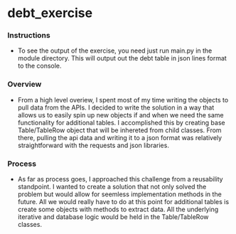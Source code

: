 # debt_exercise


### Instructions
- To see the output of the exercise, you need just run main.py in the module directory. This will output out the debt
table in json lines format to the console.

### Overview
- From a high level overiew, I spent most of my time writing the objects to pull data from the APIs. I decided to
write the solution in a way that allows us to easily spin up new objects if and when we need the same functionality for
additional tables. I accomplished this by creating base Table/TableRow object that will be inhereted from child classes.
From there, pulling the api data and writing it to a json format was relatively straightforward with the requests and
json libraries.

### Process
- As far as process goes, I approached this challenge from a reusability standpoint. I wanted to create a solution that
not only solved the problem but would allow for seemless implementation methods in the future. All we would really have
to do at this point for additional tables is create some objects with methods to extract data. All the underlying iterative
and database logic would be held in the Table/TableRow classes.

